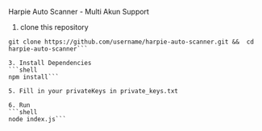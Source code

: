 Harpie Auto Scanner - Multi Akun Support

1. clone this repository
```shell
git clone https://github.com/username/harpie-auto-scanner.git &&  cd harpie-auto-scanner```

3. Install Dependencies 
```shell
npm install```

5. Fill in your privateKeys in private_keys.txt

6. Run   
```shell
node index.js```
